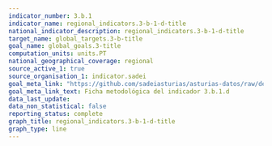```yaml
---
indicator_number: 3.b.1
indicator_name: regional_indicators.3-b-1-d-title
national_indicator_description: regional_indicators.3-b-1-d-title
target_name: global_targets.3-b-title
goal_name: global_goals.3-title
computation_units: units.PT
national_geographical_coverage: regional
source_active_1: true
source_organisation_1: indicator.sadei
goal_meta_link: "https://github.com/sadeiasturias/asturias-datos/raw/develop/descargas/metodologia/3.b.1.d.pdf"
goal_meta_link_text: Ficha metodológica del indicador 3.b.1.d
data_last_update:  
data_non_statistical: false
reporting_status: complete
graph_title: regional_indicators.3-b-1-d-title
graph_type: line
---
```


